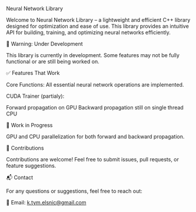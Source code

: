 Neural Network Library

Welcome to Neural Network Library – a lightweight and efficient C++ library designed for optimization and ease of use. This library provides an intuitive API for building, training, and optimizing neural networks efficiently.

🚧 Warning: Under Development

This library is currently in development. Some features may not be fully functional or are still being worked on.

✅ Features That Work

Core Functions: All essential neural network operations are implemented.

CUDA Trainer (partialy):

Forward propagation on GPU
Backward propagation still on single thread CPU

🚀 Work in Progress

GPU and CPU parallelization for both forward and backward propagation.

🤝 Contributions

Contributions are welcome! Feel free to submit issues, pull requests, or feature suggestions.

📬 Contact

For any questions or suggestions, feel free to reach out:

📧 Email: k.tym.elsnic@gmail.com

